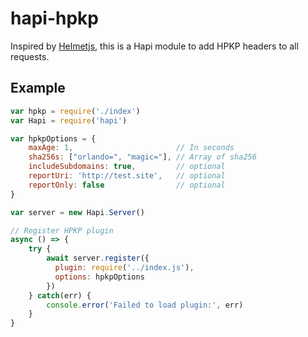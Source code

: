 # hapi-hpkp
Inspired by [Helmetjs](https://github.com/helmetjs/hpkp), this is a Hapi module to add HPKP headers to all requests.

## Example

```javascript
var hpkp = require('./index')
var Hapi = require('hapi')

var hpkpOptions = {
    maxAge: 1,                       // In seconds
    sha256s: ["orlando=", "magic="], // Array of sha256
    includeSubdomains: true,         // optional
    reportUri: 'http://test.site',   // optional
    reportOnly: false                // optional
}

var server = new Hapi.Server()

// Register HPKP plugin
async () => {
    try {
        await server.register({
          plugin: require('../index.js'),
          options: hpkpOptions
        })
    } catch(err) {
        console.error('Failed to load plugin:', err)
    }
}
```

